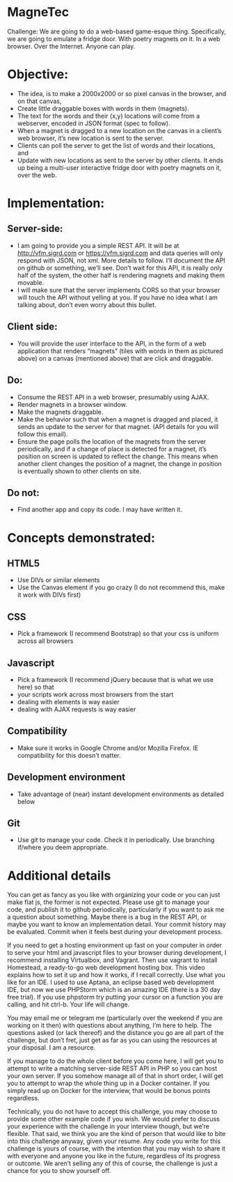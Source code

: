 # MagneTec

Challenge:
We are going to do a web-based game-esque thing. Specifically, we are going to emulate a fridge door. With poetry magnets on it. In a web browser. Over the Internet. Anyone can play.

# Objective:
* The idea, is to make a 2000x2000 or so pixel canvas in the browser, and on that canvas, 
* Create little draggable boxes with words in them (magnets). 
* The text for the words and their (x,y) locations will come from a webserver, encoded in JSON format (spec to follow).
* When a magnet is dragged to a new location on the canvas in a client’s web browser, it’s new location is sent to the server.
* Clients can poll the server to get the list of words and their locations, and 
* Update with new locations as sent to the server by other clients.
It ends up being a multi-user interactive fridge door with poetry magnets on it, over the web.
 
# Implementation:
## Server-side:
* I am going to provide you a simple REST API. It will be at http://vfm.sigrd.com or https://vfm.sigrd.com and data queries will only respond with JSON, not xml. More details to follow. I’ll document the API on github or something, we’ll see. Don’t wait for this API, it is really only half of the system, the other half is rendering magnets and making them movable.
* I will make sure that the server implements CORS so that your browser will touch the API without yelling at you. If you have no idea what I am talking about, don’t even worry about this bullet.
## Client side:
* You will provide the user interface to the API, in the form of a web application that renders “magnets” (tiles with words in them as pictured above) on a canvas (mentioned above) that are click and draggable.
## Do:
* Consume the REST API in a web browser, presumably using AJAX.
* Render magnets in a browser window.
* Make the magnets draggable.
* Make the behavior such that when a magnet is dragged and placed, it sends an update to the server for that magnet. (API details for you will follow this email).
* Ensure the page polls the location of the magnets from the server periodically, and if a change of place is detected for a magnet, it’s position on screen is updated to reflect the change. This means when another client changes the position of a magnet, the change in position is eventually shown to other clients on site.
## Do not:
* Find another app and copy its code. I may have written it.
# Concepts demonstrated:
## HTML5
* Use DIVs or similar elements
* Use the Canvas element if you go crazy (I do not recommend this, make it work with DIVs first)
## CSS
* Pick a framework (I recommend Bootstrap) so that your css is uniform across all browsers
## Javascript
* Pick a framework (I recommend jQuery because that is what we use here) so that
 * your scripts work across most browsers from the start
 * dealing with elements is way easier
 * dealing with AJAX requests is way easier
## Compatibility
* Make sure it works in Google Chrome and/or Mozilla Firefox. IE compatibility for this doesn’t matter.
## Development environment
* Take advantage of (near) instant development environments as detailed below
## Git
* Use git to manage your code. Check it in periodically. Use branching if/where you deem appropriate.
# Additional details
You can get as fancy as you like with organizing your code or you can just make flat js, the former is not expected. Please use git to manage your code, and publish it to github periodically, particularly if you want to ask me a question about something. Maybe there is a bug in the REST API, or maybe you want to know an implementation detail. Your commit history may be evaluated. Commit when it feels best during your development process.
 
If you need to get a hosting environment up fast on your computer in order to serve your html and javascript files to your browser during development, I recommend installing Virtualbox, and Vagrant. Then use vagrant to install Homestead, a ready-to-go web development hosting box. This video explains how to set it up and how it works, if I recall correctly. Use what you like for an IDE. I used to use Aptana, an eclipse based web development IDE, but now we use PHPStorm which is an amazing IDE (there is a 30 day free trial). If you use phpstorm try putting your cursor on a function you are calling, and hit ctrl-b. Your life will change.
 
You may email me or telegram me (particularly over the weekend if you are working on it then) with questions about anything, I’m here to help. The questions asked (or lack thereof) and the distance you go are all part of the challenge, but don’t fret, just get as far as you can using the resources at your disposal. I am a resource.
 
If you manage to do the whole client before you come here, I will get you to attempt to write a matching server-side REST API in PHP so you can host your own server. If you somehow manage all of that in short order, I will get you to attempt to wrap the whole thing up in a Docker container. If you simply read up on Docker for the interview, that would be bonus points regardless.
 
Technically, you do not have to accept this challenge, you may choose to provide some other example code if you wish. We would prefer to discuss your experience with the challenge in your interview though, but we’re flexible. That said, we think you are the kind of person that would like to bite into this challenge anyway, given your resume. Any code you write for this challenge is yours of course, with the intention that you may wish to share it with everyone and anyone you like in the future, regardless of its progress or outcome. We aren’t selling any of this of course, the challenge is just a chance for you to show yourself off.

